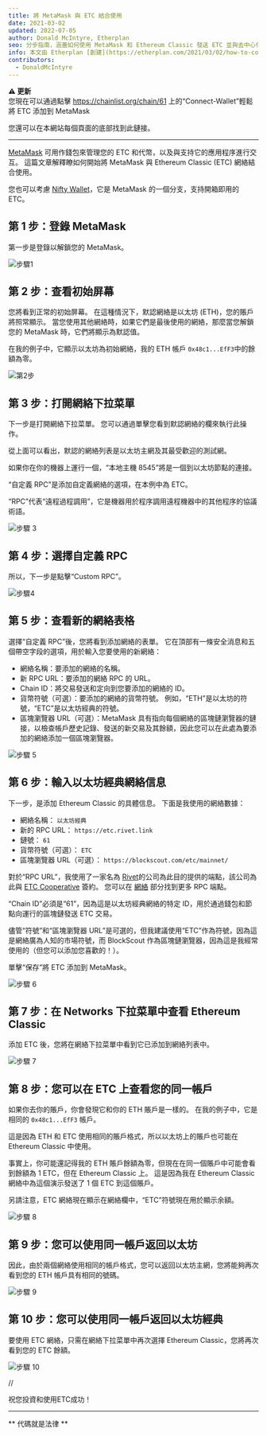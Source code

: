 ```yaml
---
title: 將 MetaMask 與 ETC 結合使用
date: 2021-03-02
updated: 2022-07-05
author: Donald McIntyre, Etherplan
seo: 分步指南，涵蓋如何使用 MetaMask 和 Ethereum Classic 發送 ETC 並與去中心化應用程序交互。
info: 本文由 Etherplan [創建](https://etherplan.com/2021/03/02/how-to-connect-metamask-to-ethereum-classic/15512/)。 如需更多以太坊經典教程、理論和加密貨幣概念，請查看 [etherplan.com](https://etherplan.com)。
contributors:
  - DonaldMcIntyre
---
```


**⚠️ 更新**  
您現在可以通過點擊 https://chainlist.org/chain/61 上的“Connect-Wallet”輕鬆將 ETC 添加到 MetaMask

您還可以在本網站每個頁面的底部找到此鏈接。

---

[MetaMask](https://metamask.io) 可用作錢包來管理您的 ETC 和代幣，以及與支持它的應用程序進行交互。 這篇文章解釋瞭如何開始將 MetaMask 與 Ethereum Classic (ETC) 網絡結合使用。

您也可以考慮 [Nifty Wallet](https://chrome.google.com/webstore/detail/nifty-wallet/jbdaocneiiinmjbjlgalhcelgbejmnid?ucbcb=1)，它是 MetaMask 的一個分支，支持開箱即用的 ETC。

## 第 1 步：登錄 MetaMask

第一步是登錄以解鎖您的 MetaMask。

![步驟1](./01.png)

## 第 2 步：查看初始屏幕

您將看到正常的初始屏幕。 在這種情況下，默認網絡是以太坊 (ETH)，您的賬戶將照常顯示。 當您使用其他網絡時，如果它們是最後使用的網絡，那麼當您解鎖您的 MetaMask 時，它們將顯示為默認值。

在我的例子中，它顯示以太坊為初始網絡，我的 ETH 帳戶 `0x48c1...EfF3`中的餘額為零。

![第2步](./02.png)

## 第 3 步：打開網絡下拉菜單

下一步是打開網絡下拉菜單。 您可以通過單擊您看到默認網絡的欄來執行此操作。

從上面可以看出，默認的網絡列表是以太坊主網及其最受歡迎的測試網。

如果你在你的機器上運行一個，“本地主機 8545”將是一個到以太坊節點的連接。

“自定義 RPC”是添加自定義網絡的選項，在本例中為 ETC。

“RPC”代表“遠程過程調用”，它是機器用於程序調用遠程機器中的其他程序的協議術語。

![步驟 3](./03.png)

## 第 4 步：選擇自定義 RPC

所以，下一步是點擊“Custom RPC”。

![步驟4](./04.png)

## 第 5 步：查看新的網絡表格

選擇“自定義 RPC”後，您將看到添加網絡的表單。 它在頂部有一條安全消息和五個帶空字段的選項，用於輸入您要使用的新網絡：

- 網絡名稱：要添加的網絡的名稱。
- 新 RPC URL：要添加的網絡 RPC 的 URL。
- Chain ID：將交易發送和定向到您要添加的網絡的 ID。
- 貨幣符號（可選）：要添加的網絡的貨幣符號。 例如，“ETH”是以太坊的符號，“ETC”是以太坊經典的符號。
- 區塊瀏覽器 URL（可選）：MetaMask 具有指向每個網絡的區塊鏈瀏覽器的鏈接，以檢查帳戶歷史記錄、發送的新交易及其餘額，因此您可以在此處為要添加的網絡添加一個區塊瀏覽器。

![步驟 5](./05.png)

## 第 6 步：輸入以太坊經典網絡信息

下一步，是添加 Ethereum Classic 的具體信息。 下面是我使用的網絡數據：

- 網絡名稱： `以太坊經典`
- 新的 RPC URL： `https://etc.rivet.link`
- 鏈號： `61`
- 貨幣符號（可選）： `ETC`
- 區塊瀏覽器 URL（可選）： `https://blockscout.com/etc/mainnet/`

對於“RPC URL”，我使用了一家名為 [Rivet](https://rivet.link/)的公司為此目的提供的端點，該公司為此與 [ETC Cooperative](https://etccooperative.org) 簽約。 您可以在 [網絡](/network/endpoints) 部分找到更多 RPC 端點。

“Chain ID”必須是“61”，因為這是以太坊經典網絡的特定 ID，用於通過錢包和節點向運行的區塊鏈發送 ETC 交易。

儘管“符號”和“區塊瀏覽器 URL”是可選的，但我建議使用“ETC”作為符號，因為這是網絡廣為人知的市場符號，而 BlockScout 作為區塊鏈瀏覽器，因為這是我經常使用的（但您可以添加您喜歡的！）。

單擊“保存”將 ETC 添加到 MetaMask。

![步驟 6](./06-rivet.png)

## 第 7 步：在 Networks 下拉菜單中查看 Ethereum Classic

添加 ETC 後，您將在網絡下拉菜單中看到它已添加到網絡列表中。

![步驟 7](./07.png)

## 第 8 步：您可以在 ETC 上查看您的同一帳戶

如果你去你的賬戶，你會發現它和你的 ETH 賬戶是一樣的。 在我的例子中，它是相同的 `0x48c1...EfF3` 帳戶。

這是因為 ETH 和 ETC 使用相同的賬戶格式，所以以太坊上的賬戶也可能在 Ethereum Classic 中使用。

事實上，你可能還記得我的 ETH 賬戶餘額為零，但現在在同一個賬戶中可能會看到餘額為 1 ETC，但在 Ethereum Classic 上。 這是因為我在 Ethereum Classic 網絡中為這個演示發送了 1 個 ETC 到這個賬戶。

另請注意，ETC 網絡現在顯示在網絡欄中，“ETC”符號現在用於顯示余額。

![步驟 8](./08.png)

## 第 9 步：您可以使用同一帳戶返回以太坊

因此，由於兩個網絡使用相同的帳戶格式，您可以返回以太坊主網，您將能夠再次看到您的 ETH 帳戶具有相同的號碼。

![步驟 9](./09.png)

## 第 10 步：您可以使用同一帳戶返回以太坊經典

要使用 ETC 網絡，只需在網絡下拉菜單中再次選擇 Ethereum Classic，您將再次看到您的 ETC 餘額。

![步驟 10](./10.png)

//

祝您投資和使用ETC成功！

---

** 代碼就是法律 **
